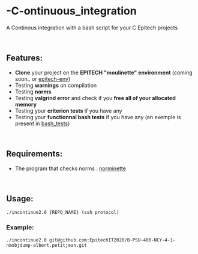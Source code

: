 # -C-ontinuous_integration
A Continous integration with a bash script for your C Epitech projects

<br />

Features:
----
- __Clone__ your project on the __EPITECH "moulinette" environment__ (coming soon.. or [epitech-env](https://github.com/MEMeknaci/epitech-env))
- Testing __warnings__ on compilation
- Testing __norms__
- Testing __valgrind error__ and check if you __free all of your allocated memory__
- Testing your __criterion tests__ if you have any
- Testing your __functionnal bash tests__ if you have any (an exemple is present in [bash_tests](check_program/bash_tests))

<br />

Requirements:
----
- The program that checks norms : [norminette](https://github.com/42Paris/norminette.git)

<br />

## Usage:
`./incontinue2.0 {REPO_NAME} (ssh protocol)`


### Example:
`./incontinue2.0 git@github.com:EpitechIT2020/B-PSU-400-NCY-4-1-nmobjdump-albert.petitjean.git`

